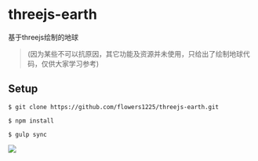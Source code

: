 # threejs-earth

基于threejs绘制的地球

> (因为某些不可以抗原因，其它功能及资源并未使用，只给出了绘制地球代码，仅供大家学习参考)

## Setup

```
$ git clone https://github.com/flowers1225/threejs-earth.git

$ npm install

$ gulp sync

```

![](https://github.com/flowers1225/threejs-earth/blob/master/src/img/earth.png)
